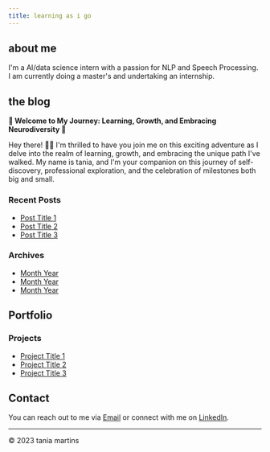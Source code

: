 ```yaml
---
title: learning as i go
---
```


## about me

I'm a AI/data science intern with a passion for NLP and Speech Processing. I am currently doing a master's and undertaking an internship. 


## the blog

**🌟 Welcome to My Journey: Learning, Growth, and Embracing Neurodiversity 🌟**

Hey there! 👋🏽 I'm thrilled to have you join me on this exciting adventure as I delve into the realm of learning, growth, and embracing the unique path I've walked. My name is tania, and I'm your companion on this journey of self-discovery, professional exploration, and the celebration of milestones both big and small.

### Recent Posts

- [Post Title 1](link-to-post-1)
- [Post Title 2](link-to-post-2)
- [Post Title 3](link-to-post-3)

### Archives

- [Month Year](link-to-archive-1)
- [Month Year](link-to-archive-2)
- [Month Year](link-to-archive-3)

## Portfolio

### Projects

- [Project Title 1](link-to-project-1)
- [Project Title 2](link-to-project-2)
- [Project Title 3](link-to-project-3)

## Contact

You can reach out to me via [Email](mailto:your@email.com) or connect with me on [LinkedIn](link-to-linkedin-profile).

---
© 2023 tania martins
